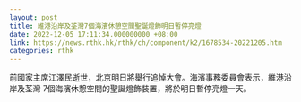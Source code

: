 ```yaml
---
layout: post
title: 維港沿岸及荃灣7個海濱休憩空間聖誕燈飾明日暫停亮燈
date: 2022-12-05 17:11:34.000000000 +08:00
link: https://news.rthk.hk/rthk/ch/component/k2/1678534-20221205.htm
categories: rthk
---
```


前國家主席江澤民逝世，北京明日將舉行追悼大會。海濱事務委員會表示，維港沿岸及荃灣 7個海濱休憩空間的聖誕燈飾裝置，將於明日暫停亮燈一天。
